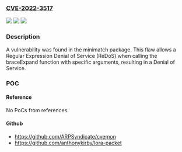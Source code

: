 ### [CVE-2022-3517](https://cve.mitre.org/cgi-bin/cvename.cgi?name=CVE-2022-3517)
![](https://img.shields.io/static/v1?label=Product&message=minimatch&color=blue)
![](https://img.shields.io/static/v1?label=Version&message=n%2Fa&color=blue)
![](https://img.shields.io/static/v1?label=Vulnerability&message=CWE-400&color=brighgreen)

### Description

A vulnerability was found in the minimatch package. This flaw allows a Regular Expression Denial of Service (ReDoS) when calling the braceExpand function with specific arguments, resulting in a Denial of Service.

### POC

#### Reference
No PoCs from references.

#### Github
- https://github.com/ARPSyndicate/cvemon
- https://github.com/anthonykirby/lora-packet

